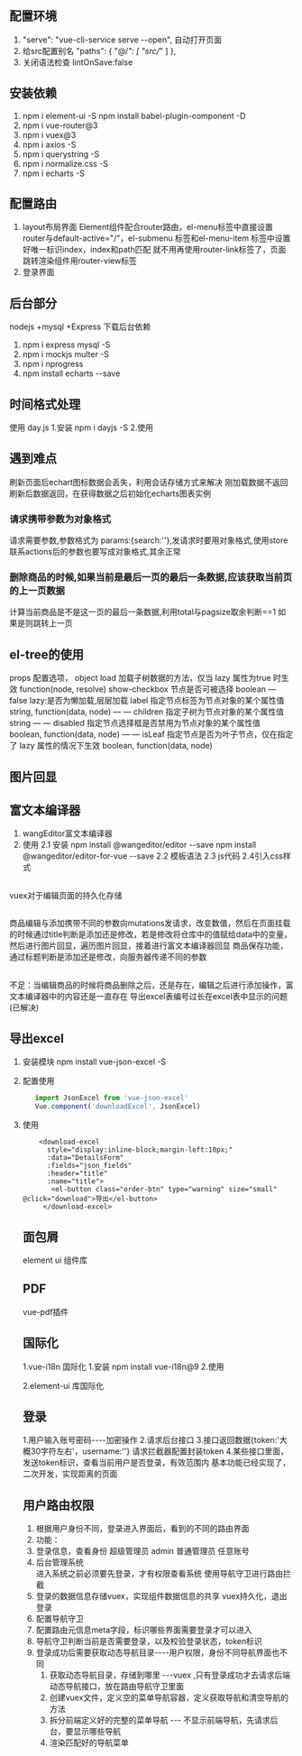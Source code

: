 ## 配置环境
1. "serve": "vue-cli-service serve --open", 自动打开页面
2. 给src配置别名
     "paths": {
      "@/*": [
        "src/*"
      ]
    },
3. 关闭语法检查
  lintOnSave:false
## 安装依赖
1. npm i element-ui -S   npm install babel-plugin-component -D
2. npm i vue-router@3
3. npm i vuex@3
4. npm i axios -S
5. npm i querystring -S
5. npm i normalize.css -S
6. npm i echarts -S

## 配置路由
1. layout布局界面
Element组件配合router路由，el-menu标签中直接设置router与default-active="/"，el-submenu 标签和el-menu-item 标签中设置好唯一标识index，index和path匹配
就不用再使用router-link标签了，页面跳转渲染组件用router-view标签
2. 登录界面

## 后台部分
nodejs +mysql +Express
下载后台依赖
1. npm i express mysql -S
2. npm i mockjs multer -S
3. npm i nprogress
4. npm install echarts --save

## 时间格式处理
使用 day.js
1.安装 npm i dayjs -S
2.使用 
## 遇到难点
刷新页面后echart图标数据会丢失，利用会话存储方式来解决
刚加载数据不返回刷新后数据返回，在获得数据之后初始化echarts图表实例

### 请求携带参数为对象格式
请求需要参数,参数格式为 params:{search:''},发请求时要用对象格式,使用store联系actions后的参数也要写成对象格式,其余正常

### 删除商品的时候,如果当前是最后一页的最后一条数据,应该获取当前页的上一页数据
计算当前商品是不是这一页的最后一条数据,利用total与pagsize取余判断==1
如果是则跳转上一页

## el-tree的使用
props	配置选项，	object
load	加载子树数据的方法，仅当 lazy 属性为true 时生效	function(node, resolve)
show-checkbox	节点是否可被选择	boolean	—	false
lazy:是否为懒加载,层层加载
label	指定节点标签为节点对象的某个属性值	string, function(data, node)	—	—
children	指定子树为节点对象的某个属性值	string	—	—
disabled	指定节点选择框是否禁用为节点对象的某个属性值	boolean, function(data, node)	—	—
isLeaf	指定节点是否为叶子节点，仅在指定了 lazy 属性的情况下生效	boolean, function(data, node)
## 图片回显

## 富文本编译器
1. wangEditor富文本编译器
2. 使用
2.1 安装  npm install @wangeditor/editor --save
npm install @wangeditor/editor-for-vue --save
2.2 模板语法
2.3 js代码
2.4引入css样式

## 
vuex对于编辑页面的持久化存储
## 
商品编辑与添加携带不同的参数向mutations发请求，改变数值，然后在页面挂载的时候通过title判断是添加还是修改，若是修改将仓库中的值赋给data中的变量，然后进行图片回显，遍历图片回显，接着进行富文本编译器回显
商品保存功能，通过标题判断是添加还是修改，向服务器传递不同的参数
## 
不足：当编辑商品的时候将商品删除之后，还是存在，编辑之后进行添加操作，富文本编译器中的内容还是一直存在
导出excel表编号过长在excel表中显示的问题(已解决)

## 导出excel 
1. 安装模块
   npm install vue-json-excel -S 

2. 配置使用
   ```js 
      import JsonExcel from 'vue-json-excel'
      Vue.component('downloadExcel', JsonExcel)
   ```
3. 使用
   ```vue
       <download-excel 
         style="display:inline-block;margin-left:10px;"
         :data="DetailsForm" 
         :fields="json_fields" 
         :header="title"
         :name="title">
          <el-button class="order-btn" type="warning" size="small" @click="download">导出</el-button>
        </download-excel>
   ```
   ## 面包屑
   element ui 组件库
   ## PDF 
   vue-pdf插件
   ## 国际化
   1.vue-i18n 国际化
   1.安装 npm install vue-i18n@9
   2.使用
   
   2.element-ui 库国际化

   ## 登录
   1.用户输入账号密码----加密操作
   2.请求后台接口
   3.接口返回数据{token:'大概30字符左右'，username:''}
   请求拦截器配置封装token
   4.某些接口里面，发送token标识，查看当前用户是否登录，有效范围内
   基本功能已经实现了，二次开发，实现距离的页面
   ## 用户路由权限
   1. 根据用户身份不同，登录进入界面后，看到的不同的路由界面
   2. 功能：
    1. 登录信息，查看身份 
      超级管理员 admin
      普通管理员 任意账号
    2. 后台管理系统   
    进入系统之前必须要先登录，才有权限查看系统
    使用导航守卫进行路由拦截 
    3. 登录的数据信息存储vuex，实现组件数据信息的共享
      vuex持久化，退出登录
    4. 配置导航守卫
     1. 配置路由元信息meta字段，标识哪些界面需要登录才可以进入
     2. 导航守卫判断当前是否需要登录，以及校验登录状态，token标识
     2. 登录成功后需要获取动态导航目录----用户权限，身份不同导航界面也不同  
        1. 获取动态导航目录，存储到哪里 ---vuex ,只有登录成功才去请求后端动态导航接口，放在路由导航守卫里面
        2. 创建vuex文件，定义空的菜单导航容器，定义获取导航和清空导航的方法
        3. 拆分前端定义好的完整的菜单导航 --- 不显示前端导航，先请求后台，要显示哪些导航
        4. 渲染匹配好的导航菜单

    

